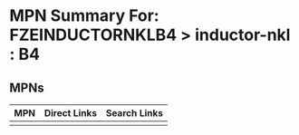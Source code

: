 



# MPN Summary For: FZEINDUCTORNKLB4 > inductor-nkl : B4

## MPNs
  

|MPN|Direct Links|Search Links|
| :--- | :--- | :--- |
||||
